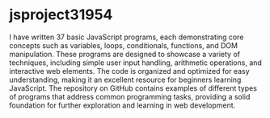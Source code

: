 # jsproject31954

I have written 37 basic JavaScript programs, each demonstrating core concepts such as variables, loops, conditionals, functions, and DOM manipulation. These programs are designed to showcase a variety of techniques, including simple user input handling, arithmetic operations, and interactive web elements. The code is organized and optimized for easy understanding, making it an excellent resource for beginners learning JavaScript. The repository on GitHub contains examples of different types of programs that address common programming tasks, providing a solid foundation for further exploration and learning in web development.
